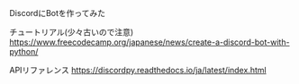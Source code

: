 DiscordにBotを作ってみた

チュートリアル(少々古いので注意)
https://www.freecodecamp.org/japanese/news/create-a-discord-bot-with-python/

APIリファレンス
https://discordpy.readthedocs.io/ja/latest/index.html

